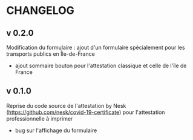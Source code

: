 # CHANGELOG

## v 0.2.0

Modification du formulaire : ajout d'un formulaire spécialement pour les transports publics en Île-de-France
- ajout sommaire bouton pour l'attestation classique et celle de l'île de France

## v 0.1.0

Reprise du code source de l'attestation by Nesk (https://github.com/nesk/covid-19-certificate) pour l'attestation professionnelle à imprimer

- bug sur l'affichage du formulaire
